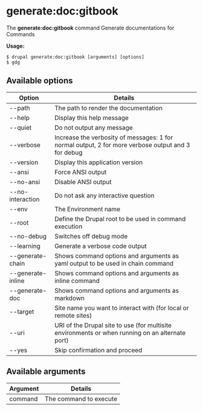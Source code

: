 # generate:doc:gitbook
The **generate:doc:gitbook** command Generate documentations for Commands

**Usage:**
```
$ drupal generate:doc:gitbook [arguments] [options] 
$ gdg  
```

## Available options
Option | Details
-------|-------------
--path | The path to render the documentation
--help | Display this help message
--quiet | Do not output any message
--verbose | Increase the verbosity of messages: 1 for normal output, 2 for more verbose output and 3 for debug
--version | Display this application version
--ansi | Force ANSI output
--no-ansi | Disable ANSI output
--no-interaction | Do not ask any interactive question
--env | The Environment name
--root | Define the Drupal root to be used in command execution
--no-debug | Switches off debug mode
--learning | Generate a verbose code output
--generate-chain | Shows command options and arguments as yaml output to be used in chain command
--generate-inline | Shows command options and arguments as inline command
--generate-doc | Shows command options and arguments as markdown
--target | Site name you want to interact with (for local or remote sites)
--uri | URI of the Drupal site to use (for multisite environments or when running on an alternate port)
--yes | Skip confirmation and proceed

## Available arguments
Argument | Details
---------|-------------
command | The command to execute
